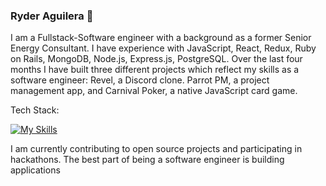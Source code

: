 ### Ryder Aguilera 👋

I am a Fullstack-Software engineer with a background as a former Senior Energy Consultant. I have experience with JavaScript, React, Redux, Ruby on Rails, MongoDB, Node.js, Express.js, PostgreSQL. Over the last four months I have built three different projects which reflect my skills as a software engineer: Revel, a Discord clone. Parrot PM, a project management app, and Carnival Poker, a native JavaScript card game. 

Tech Stack:

[![My Skills](https://skillicons.dev/icons?i=react,nodejs,js,css,python,django,redux,ruby,rails,github&perline=5)](https://skillicons.dev)

I am currently contributing to open source projects and participating in hackathons. The best part of being a software engineer is building applications
